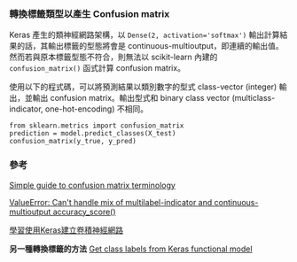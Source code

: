 ### 轉換標籤類型以產生 Confusion matrix

Keras 產生的類神經網路架構，以 `Dense(2, activation='softmax')` 輸出計算結果的話，其輸出標籤的型態將會是 continuous-multioutput，即連續的輸出值。然而若與原本標籤型態不符合，則無法以 scikit-learn 內建的 `confusion_matrix()` 函式計算 confusion matrix。

使用以下的程式碼，可以將預測結果以類別數字的型式 class-vector (integer) 輸出，並輸出 confusion matrix。輸出型式和 binary class vector (multiclass-indicator, one-hot-encoding) 不相同。

```
from sklearn.metrics import confusion_matrix
prediction = model.predict_classes(X_test)
confusion_matrix(y_true, y_pred)
```

### 參考

[Simple guide to confusion matrix terminology](http://www.dataschool.io/simple-guide-to-confusion-matrix-terminology/)

[ValueError: Can't handle mix of multilabel-indicator and continuous-multioutput accuracy_score()](https://stackoverflow.com/questions/41724680/valueerror-cant-handle-mix-of-multilabel-indicator-and-continuous-multioutput)

[學習使用Keras建立卷積神經網路](https://chtseng.wordpress.com/2017/09/23/%e5%ad%b8%e7%bf%92%e4%bd%bf%e7%94%a8keras%e5%bb%ba%e7%ab%8b%e5%8d%b7%e7%a9%8d%e7%a5%9e%e7%b6%93%e7%b6%b2%e8%b7%af/)

**另一種轉換標籤的方法**
[Get class labels from Keras functional model](https://stackoverflow.com/questions/38971293/get-class-labels-from-keras-functional-model)